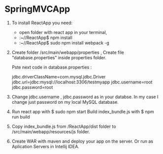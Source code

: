 # SpringMVCApp

1. To install ReactApp you need:
    - open folder with react app in your terminal,
    - :~//ReactApp$ npm install
    - :~//ReactApp$ sudo npm install webpack -g

2. Create folder /src/main/webapp/properties ,
    Create file "database.properties" inside properties folder.
    
    Pste next code in database.properties :
    
    jdbc.driverClassName=com.mysql.jdbc.Driver
    jdbc.url=jdbc:mysql://localhost:3306/testmyapp
    jdbc.username=root
    jdbc.password=root 
    
3. Change jdbc.username , jdbc.password as in your 
   databse. In my case I change just password on my 
   local MySQL database. 
   
4. Run react app with $ sudo npm start
   Build index_bundle.js with $ npm run build
   
5. Copy index_bundle.js from /ReactApp/dist folder to 
    /src/main/webapp/resources/js folder.
    
6. Create WAR with maven and deploy your app on the server. 
    Or run as Aplication Servers in Intellij IDEA.


